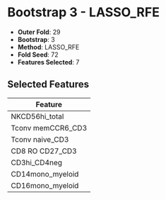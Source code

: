 # Bootstrap 3 - LASSO_RFE

- **Outer Fold**: 29
- **Bootstrap**: 3
- **Method**: LASSO_RFE
- **Fold Seed**: 72
- **Features Selected**: 7

## Selected Features

| Feature |
|---------|
| NKCD56hi_total |
| Tconv memCCR6_CD3 |
| Tconv naive_CD3 |
| CD8 RO CD27_CD3 |
| CD3hi_CD4neg |
| CD14mono_myeloid |
| CD16mono_myeloid |
